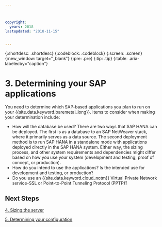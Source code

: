 ```yaml
---



copyright:
  years: 2018
lastupdated: "2018-11-15"


---
```


{:shortdesc: .shortdesc}
{:codeblock: .codeblock}
{:screen: .screen}
{:new_window: target="_blank"}
{:pre: .pre}
{:tip: .tip}
{:table: .aria-labeledby="caption"}


# 3. Determining your SAP applications

You need to determine which SAP-based applications you plan to run on your {{site.data.keyword.baremetal_long}}. Items to consider when making your determination include:

 * How will the database be used? There are two ways that SAP HANA can be deployed. The first is as a database to an SAP NetWeaver stack, where it primarily serves as a data source. The second deployment method is to run SAP HANA in a standalone mode with applications deployed directly in the SAP HANA system. Either way, the sizing process, and other system requirements and dependencies might differ based on how you use your system (development and testing, proof of concept, or production).
 * How do you intend to use the applications? Is the intended use for development and testing, or production?
 * Do you use an {{site.data.keyword.cloud_notm}} Virtual Private Network service-SSL or Point-to-Point Tunneling Protocol (PPTP)?

## Next Steps

  [4. Sizing the server](/docs/infrastructure/sap-hana/hana-size-server.html)

  [5. Determining your configuration](/docs/infrastructure/sap-hana/hana-determine-configuration.html)
